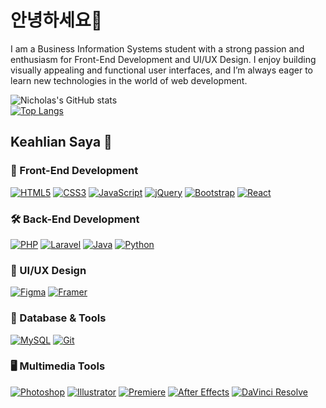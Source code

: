 # 안녕하세요👋  

I am a Business Information Systems student with a strong passion and enthusiasm for Front-End Development and UI/UX Design. I enjoy building visually appealing and functional user interfaces, and I’m always eager to learn new technologies in the world of web development.

![Nicholas's GitHub stats](https://github-readme-stats.vercel.app/api?username=Konicho46&show_icons=true&theme=tokyonight)  
[![Top Langs](https://github-readme-stats.vercel.app/api/top-langs/?username=Konicho46&layout=compact)](https://github.com/Konicho46/)

## Keahlian Saya 👾

### 🔧 Front-End Development
[![HTML5](https://img.shields.io/badge/HTML5-E34F26?style=flat-square&logo=html5&logoColor=white)](https://id.wikipedia.org/wiki/HTML5)
[![CSS3](https://img.shields.io/badge/CSS3-1572B6?style=flat-square&logo=css3&logoColor=white)](https://id.wikipedia.org/wiki/CSS_3)
[![JavaScript](https://img.shields.io/badge/JavaScript-F7DF1E?style=flat-square&logo=javascript&logoColor=black)](https://www.javascript.com/)
[![jQuery](https://img.shields.io/badge/jQuery-0769AD?style=flat-square&logo=jquery&logoColor=white)](https://jquery.com/)
[![Bootstrap](https://img.shields.io/badge/Bootstrap-563D7C?style=flat-square&logo=bootstrap&logoColor=white)](https://getbootstrap.com/)
[![React](https://img.shields.io/badge/React-20232A?style=flat-square&logo=react&logoColor=61DAFB)](https://reactjs.org/)

### 🛠️ Back-End Development
[![PHP](https://img.shields.io/badge/PHP-777BB4?style=flat-square&logo=php&logoColor=white)](https://www.php.net/)
[![Laravel](https://img.shields.io/badge/Laravel-F05340?style=flat-square&logo=laravel&logoColor=white)](https://laravel.com/)
[![Java](https://img.shields.io/badge/Java-ED8B00?style=flat-square&logo=java&logoColor=white)](https://www.java.com/en/)
[![Python](https://img.shields.io/badge/Python-3776AB?style=flat-square&logo=python&logoColor=white)](https://www.python.org/)

### 🎨 UI/UX Design
[![Figma](https://img.shields.io/badge/Figma-F24E1E?style=flat-square&logo=figma&logoColor=white)](https://www.figma.com/)
[![Framer](https://img.shields.io/badge/Framer-0055FF?style=flat-square&logo=framer&logoColor=white)](https://www.framer.com/)

### 💾 Database & Tools
[![MySQL](https://img.shields.io/badge/MySQL-00758F?style=flat-square&logo=mysql&logoColor=white)](https://www.mysql.com/)
[![Git](https://img.shields.io/badge/Git-F05032?style=flat-square&logo=git&logoColor=white)](https://git-scm.com/)

### 🖥️ Multimedia Tools
[![Photoshop](https://aleen42.github.io/badges/src/photoshop.svg)](https://www.adobe.com/products/photoshop.html)
[![Illustrator](https://aleen42.github.io/badges/src/illustrator.svg)](https://www.adobe.com/products/illustrator.html)
[![Premiere](https://aleen42.github.io/badges/src/premiere.svg)](https://www.adobe.com/products/premiere.html)
[![After Effects](https://img.shields.io/badge/After%20Effects-9999FF?style=flat-square&logo=adobe-after-effects&logoColor=white)](https://www.adobe.com/products/aftereffects.html)
[![DaVinci Resolve](https://img.shields.io/badge/DaVinci%20Resolve-000000?style=flat-square&logo=daVinci-resolve&logoColor=white)](https://www.blackmagicdesign.com/products/davinciresolve/)

